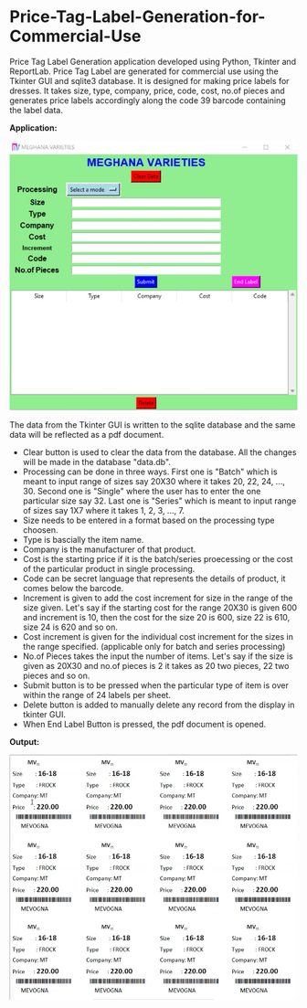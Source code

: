 # Price-Tag-Label-Generation-for-Commercial-Use
Price Tag Label Generation application developed using Python, Tkinter and ReportLab.
Price Tag Label are generated for commercial use using the Tkinter GUI and sqlite3 database. It is designed for making price labels for dresses. It takes size, type, company, price, code, cost, no.of pieces and generates price labels accordingly along the code 39 barcode containing the label data.

**Application:**

![](tempsnip.jpg)

The data from the Tkinter GUI is written to the sqlite database and the same data will be reflected as a pdf document.

- Clear button is used to clear the data from the database. All the changes will be made in the database "data.db".
- Processing can be done in three ways. First one is "Batch" which is meant to input range of sizes say 20X30 where it takes 20, 22, 24, ..., 30. Second one is "Single" where the user has to enter the one particular size say 32. Last one is "Series" which is meant to input range of sizes say 1X7 where it takes 1, 2, 3, ..., 7.
- Size needs to be entered in a format based on the processing type choosen.
- Type is bascially the item name.
- Company is the manufacturer of that product.
- Cost is the starting price if it is the batch/series proecessing or the cost of the particular product in single processing.
- Code can be secret language that represents the details of product, it comes below the barcode.
- Increment is given to add the cost increment for size in the range of the size given. Let's say if the starting cost for the range 20X30 is given 600 and increment is 10, then the cost for the size 20 is 600, size 22 is 610, size 24 is 620 and so on.
- Cost increment is given for the individual cost increment for the sizes in the range specified. (applicable only for batch and series processing)
- No.of Pieces takes the input the number of items. Let's say if the size is given as 20X30 and no.of pieces is 2 it takes as 20 two pieces, 22 two pieces and so on.
-  Submit button is to be pressed when the particular type of item is over within the range of 24 labels per sheet.
-  Delete button is added to manually delete any record from the display in tkinter GUI.
- When End Label Button is pressed, the pdf document is opened.

**Output:**

![](PriceLabel.png)
